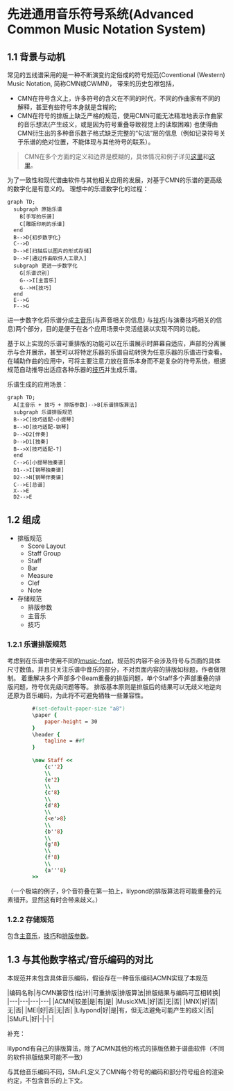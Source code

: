 # 先进通用音乐符号系统(Advanced Common Music Notation System)

## 1.1 背景与动机
常见的五线谱采用的是一种不断演变约定俗成的符号规范(Coventional (Western) Music Notation, 简称CMN或CWMN)，
带来的历史包袱包括，
* CMN在符号含义上，许多符号的含义在不同的时代，不同的作曲家有不同的解释，甚至有些符号本身就是含糊的;
* CMN在符号的排版上缺乏严格的规范，使用CMN可能无法精准地表示作曲家的音乐想法(产生歧义，或是因为符号重叠导致视觉上的读取困难)
也使得由CMN衍生出的多种音乐数子格式缺乏完整的“句法”层的信息（例如记录符号关于乐谱的绝对位置，不能体现与其他符号的联系）。
> CMN在多个方面的定义和边界是模糊的，具体情况和例子详见[这里](http://homes.sice.indiana.edu/donbyrd/CMNExtremesBody.htm)和[这里](http://homes.sice.indiana.edu/donbyrd/InterestingMusicNotation.html)。

为了一致性和现代谱曲软件与其他相关应用的发展，对基于CMN的乐谱的更高级的数字化是有意义的。
理想中的乐谱数字化的过程：

```mermaid
graph TD;
  subgraph 原始乐谱
    B[手写的乐谱]
    C[雕版印刷的乐谱]
  end
  B-->D{初步数字化}
  C-->D
  D-->E[扫描后以图片的形式存储]
  D-->F[通过作曲软件人工录入]
  subgraph 更进一步数字化
    G[乐谱识别]
    G-->I[主音乐]
    G-->H[技巧]
  end
  E-->G
  F-->G
```

进一步数字化将乐谱分成[主音乐](./terms.md#primary-music)(与声音相关的信息)
与[技巧](./terms.md#technique)(与演奏技巧相关的信息)两个部分，目的是便于在各个应用场景中灵活组装以实现不同的功能。

基于以上实现的乐谱可重排版的功能可以在乐谱展示时屏幕自适应，声部的分离展示与合并展示，甚至可以将特定乐器的乐谱自动转换为任意乐器的乐谱进行查看。
在辅助作曲的应用中，可将主要注意力放在音乐本身而不是复杂的符号系统，根据规范自动推导出适应各种乐器的[技巧](./terms.md#technique)并生成乐谱。

乐谱生成的应用场景：
```mermaid
graph TD;
  A[主音乐 + 技巧 + 排版参数]-->B[乐谱排版算法]
  subgraph 乐谱排版规范
  B-->C[技巧适配-小提琴]
  B-->D[技巧适配-钢琴]
  D-->D2[伴奏]
  D-->D1[独奏]
  B-->X[技巧适配-?]
  end
  C-->G[小提琴独奏谱]
  D1-->I[钢琴独奏谱]
  D2-->N[钢琴伴奏谱]
  C-->E[总谱]
  X-->E
  D2-->E
```

## 1.2 组成
* 排版规范
    * Score Layout
    * Staff Group
    * Staff
    * Bar
    * Measure
    * Clef
    * Note
* 存储规范
    * 排版参数
    * 主音乐
    * 技巧

### 1.2.1 乐谱排版规范
考虑到在乐谱中使用不同的[music-font](./terms.md#music-font)，规范的内容不会涉及符号与页面的具体尺寸数值。并且只关注乐谱中音乐的部分，不对页面内容的排版如标题，作者做限制。
着重解决多个声部多个Beam重叠的排版问题，单个Staff多个声部重叠的排版问题，符号优先级问题等等。
排版基本原则是排版后的结果可以无歧义地逆向还原为音乐编码，为此将不可避免牺牲一些兼容性。
```lilypond
        #(set-default-paper-size "a8")
        \paper {
            paper-height = 30
        }
        \header {
            tagline = ##f
        }
            
        \new Staff <<
            {c''2}
            \\
            {e'2}
            \\
            {c'8}
            \\
            {d'8}
            \\
            {<e'>8}
            \\
            {b''8}
            \\
            {g'8}
            \\
            {f'8}
            \\
            {a'''8}
        >>
```
（一个极端的例子，9个音符叠在第一拍上，lilypond的排版算法将可能重叠的元素错开。显然这有时会带来歧义。）

### 1.2.2 存储规范
包含[主音乐](./terms.md#primary-music)，[技巧](./terms.md#technique)和[排版参数](./terms.md#typesetting-params)。

## 1.3 与其他数字格式/音乐编码的对比
本规范并未包含具体音乐编码，假设存在一种音乐编码ACMN实现了本规范

|编码名称|与CMN兼容性(估计)|可重排版|排版算法|排版结果与编码可互相转换|
|---|---|---|---|
|ACMN|较差|是|有|是|
|MusicXML|好|否|无|否|
|MNX|好|否|无|否|
|MEI|好|否|无|否|
|Lilypond|好|是|有，但无法避免可能产生的歧义|否|
|SMuFL|好|-|-|-|

补充：

lilypond有自己的排版算法，除了ACMN其他的格式的排版依赖于谱曲软件（不同的软件排版结果可能不一致）

与其他音乐编码不同，SMuFL定义了CMN每个符号的编码和部分符号组合的渲染约定，不包含音乐的上下文。
